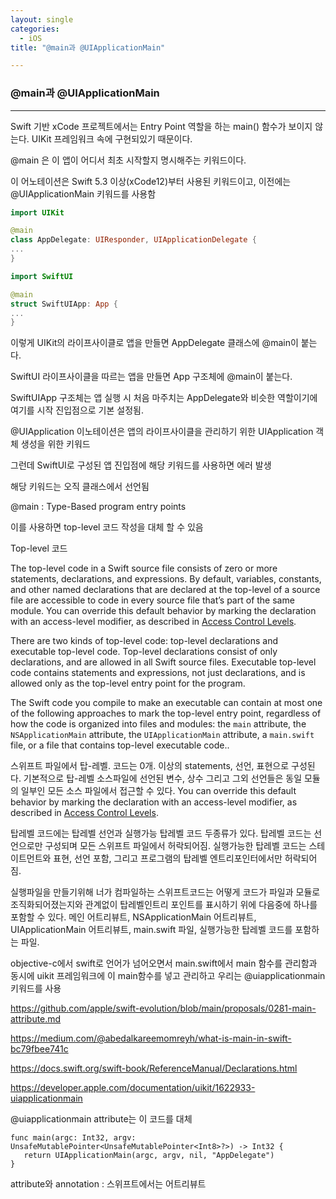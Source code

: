 ```yaml
---
layout: single
categories:
  - iOS
title: "@main과 @UIApplicationMain"

---
```


### @main과 @UIApplicationMain

<hr/>

Swift 기반 xCode 프로젝트에서는 Entry Point 역할을 하는 main() 함수가 보이지 않는다. UIKit 프레임워크 속에 구현되있기 때문이다.

@main 은 이 앱이 어디서 최초 시작할지 명시해주는 키워드이다.

이 어노테이션은 Swift 5.3 이상(xCode12)부터 사용된 키워드이고, 이전에는 @UIApplicationMain 키워드를 사용함

```swift
import UIKit

@main
class AppDelegate: UIResponder, UIApplicationDelegate {
...
}
```

```swift
import SwiftUI

@main
struct SwiftUIApp: App {
...
}
```

이렇게 UIKit의 라이프사이클로 앱을 만들면 AppDelegate 클래스에 @main이 붙는다.

SwiftUI 라이프사이클을 따르는 앱을 만들면 App 구조체에 @main이 붙는다.

SwiftUIApp 구조체는 앱 실행 시 처음 마주치는 AppDelegate와 비슷한 역할이기에 여기를 시작 진입점으로 기본 설정됨.

@UIApplication 이노테이션은 앱의 라이프사이클을 관리하기 위한 UIApplication 객체 생성을 위한 키워드

그런데 SwiftUI로 구성된 앱 진입점에 해당 키워드를 사용하면 에러 발생

해당 키워드는 오직 클래스에서 선언됨

@main : Type-Based program entry points

이를 사용하면 top-level 코드 작성을 대체 할 수 있음

Top-level 코드

The top-level code in a Swift source file consists of zero or more statements, declarations, and expressions. By default, variables, constants, and other named declarations that are declared at the top-level of a source file are accessible to code in every source file that’s part of the same module. You can override this default behavior by marking the declaration with an access-level modifier, as described in [Access Control Levels](https://docs.swift.org/swift-book/documentation/the-swift-programming-language/declarations#Access-Control-Levels).

There are two kinds of top-level code: top-level declarations and executable top-level code. Top-level declarations consist of only declarations, and are allowed in all Swift source files. Executable top-level code contains statements and expressions, not just declarations, and is allowed only as the top-level entry point for the program.

The Swift code you compile to make an executable can contain at most one of the following approaches to mark the top-level entry point, regardless of how the code is organized into files and modules: the `main` attribute, the `NSApplicationMain` attribute, the `UIApplicationMain` attribute, a `main.swift` file, or a file that contains top-level executable code..

스위프트 파일에서 탑-레벨. 코드는 0개. 이상의 statements, 선언, 표현으로 구성된다. 기본적으로 탑-레벨 소스파일에 선언된 변수, 상수 그리고 그외 선언들은 동일 모듈의 일부인 모든 소스 파일에서 접근할 수 있다. You can override this default behavior by marking the declaration with an access-level modifier, as described in [Access Control Levels](https://docs.swift.org/swift-book/documentation/the-swift-programming-language/declarations#Access-Control-Levels).

탑레벨 코드에는 탑레벨 선언과 실행가능 탑레벨 코드 두종류가 있다. 탑레벨 코드는 선언으로만 구성되며 모든 스위프트 파일에서 허락되어짐. 실행가능한 탑레벨 코드는 스테이트먼트와 표현, 선언 포함, 그리고 프로그램의 탑레벨 엔트리포인터에서만 허락되어짐.

실행파일을 만들기위해 너가 컴파일하는 스위프트코드는 어떻게 코드가 파일과 모듈로 조직화되어졌는지와 관계없이 탑레벨인트리 포인트를 표시하기 위에 다음중에 하나를 포함할 수 있다. 메인 어트리뷰트, NSApplicationMain 어트리뷰트, UIApplicationMain 어트리뷰트, main.swift 파일, 실행가능한 탑레벨 코드를 포함하는 파일.

objective-c에서 swift로 언어가 넘어오면서 main.swift에서 main 함수를 관리함과 동시에 uikit 프레임워크에 이 main함수를 넣고 관리하고 우리는 @uiapplicationmain 키워드를 사용

<https://github.com/apple/swift-evolution/blob/main/proposals/0281-main-attribute.md>

<https://medium.com/@abedalkareemomreyh/what-is-main-in-swift-bc79fbee741c>

<https://docs.swift.org/swift-book/ReferenceManual/Declarations.html>

<https://developer.apple.com/documentation/uikit/1622933-uiapplicationmain>

@uiapplicationmain attribute는 이 코드를 대체

```
func main(argc: Int32, argv: UnsafeMutablePointer<UnsafeMutablePointer<Int8>?>) -> Int32 {
   return UIApplicationMain(argc, argv, nil, "AppDelegate")
}
```

attribute와 annotation : 스위프트에서는 어트리뷰트
